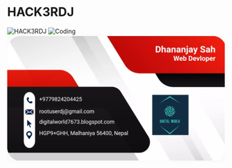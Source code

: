 
# HACK3RDJ


<img alt="HACK3RDJ" src="https://giffiles.alphacoders.com/156/15667.gif">

<img alt="Coding"  src="https://c.tenor.com/qJ5evVs-_uUAAAAC/coding.gif">

<img src="https://github.com/rootuserdj/rootuserdj/blob/master/Screenshot_2022-08-11-01-44-59-05_4a5c017d345573e8ef682f0cf07146f7.jpg" >
